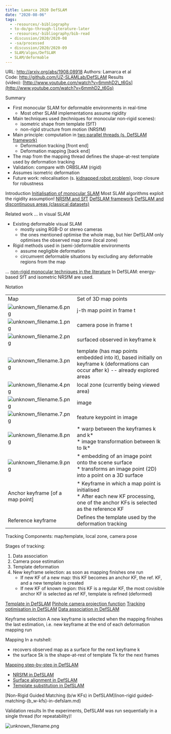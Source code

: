```yaml
---
title: Lamarca 2020 DefSLAM
date: "2020-08-06"
tags:
  - -resources/-bibliography
  - to-do/go-through-literature-later
  - -resources/-bibliography/bib-read
  - discussion/2020/2020-08
  - -sa/processed
  - discussion/2020/2020-09
  - SLAM/algos/DefSLAM
  - SLAM/deformable
---
```


URL: <http://arxiv.org/abs/1908.08918>
Authors: Lamarca et al
Code: <http://github.com/UZ-SLAMLab/DefSLAM>
Results (video): [http://www.youtube.com/watch?v=6mmhD2\_t6Gs](http://www.youtube.com/watch?v=6mmhD2_t6Gs)

Summary

*   First monocular SLAM for deformable environments in real-time
    *   Most other SLAM implementations assume rigidity
*   Main techniques used (techniques for monocular non-rigid scenes):
    *   isometric shape from template (SfT)
    *   non-rigid structure from motion (NRSfM)
*   Main principle: computation in [two parallel threads (s. DefSLAM framework)](two-parallel-threads-(s.-defslam-framework).md)
    *   Deformation tracking \[front end\]
    *   Deformation mapping \[back end\]
*   The map from the mapping thread defines the shape-at-rest template used by deformation tracking
*   Validation: compare with ORBSLAM (rigid)
*   Assumes isometric deformation
*   Future work: relocalisation (s. [kidnapped robot problem](kidnapped-robot-problem.md)), loop closure for robustness

Introduction
[Initialisation of monocular SLAM](initialisation-of-monocular-slam.md)
Most SLAM algorithms exploit the rigidity assumption!
[NRSfM and SfT](nrsfm-and-sft.md)
[DefSLAM framework](defslam-framework.md)
[DefSLAM and discontinuous areas (classical datasets)](defslam-and-discontinuous-areas-(classical-datasets).md)

Related work
... in visual SLAM

*   Existing deformable visual SLAM
    *   mostly using RGB-D or stereo cameras
    *   the ones mentioned optimise the whole map, but hier DefSLAM only optimises the observed map zone (local zone)
*   Rigid methods used in (semi-)deformable environments
    *   assume negligible deformation
    *   circumvent deformable situations by excluding any deformable regions from the map

... [non-rigid monocular techniques in the literature](non-rigid-monocular-techniques-in-the-literature.md)
In DefSLAM: energy-based SfT and isometric NRSfM are used.

Notation

|     |     |
| --- | --- |
| Map | Set of 3D map points |
| ![unknown_filename.6.png](./_resources/[Lamarca_2020]_DefSLAM.resources/unknown_filename.6.png) | j-th map point in frame t |
| ![unknown_filename.1.png](./_resources/[Lamarca_2020]_DefSLAM.resources/unknown_filename.1.png) | camera pose in frame t |
| ![unknown_filename.2.png](./_resources/[Lamarca_2020]_DefSLAM.resources/unknown_filename.2.png) | surfaced observed in keyframe k |
| ![unknown_filename.3.png](./_resources/[Lamarca_2020]_DefSLAM.resources/unknown_filename.3.png) | template (has map points embedded into it), based initially on keyframe k (deformations can occur after k) -- already explored areas |
| ![unknown_filename.4.png](./_resources/[Lamarca_2020]_DefSLAM.resources/unknown_filename.4.png) | local zone (currently being viewed area) |
| ![unknown_filename.5.png](./_resources/[Lamarca_2020]_DefSLAM.resources/unknown_filename.5.png) | image |
| ![unknown_filename.7.png](./_resources/[Lamarca_2020]_DefSLAM.resources/unknown_filename.7.png) | feature keypoint in image |
| ![unknown_filename.8.png](./_resources/[Lamarca_2020]_DefSLAM.resources/unknown_filename.8.png) | *   warp between the keyframes k and k\*<br>*   image transformation between Ik to Ik\* |
| ![unknown_filename.9.png](./_resources/[Lamarca_2020]_DefSLAM.resources/unknown_filename.9.png) | *   embedding of an image point onto the scene surface<br>*   transforms an image point (2D) into a point on a 3D surface |
| Anchor keyframe \[of a map point\] | *   Keyframe in which a map point is initialised<br>*   After each new KF processing, one of the anchor KFs is selected as the reference KF |
| Reference keyframe | Defines the template used by the deformation tracking |

Tracking
Components: map/template, local zone, camera pose

Stages of tracking:

1.  Data association
2.  Camera pose estimation
3.  Template deformation
4.  New keyframe selection: as soon as mapping finishes one run
    *   If new KF of a new map: this KF becomes an anchor KF, the ref. KF, and a new template is created
    *   If new KF of known region: this KF is a regular KF, the most covisible anchor KF is selected as ref KF, template is refined (deformed)

[Template in DefSLAM](template-in-defslam.md)
[Pinhole camera projection function](pinhole-camera-projection-function.md)
[Tracking optimisation in DefSLAM](tracking-optimisation-in-defslam.md)
[Data association in DefSLAM](data-association-in-defslam.md)

Keyframe selection
A new keyframe is selected when the mapping finishes the last estimation, i.e. new keyframe at the end of each deformation mapping run

Mapping
In a nutshell:

*   recovers observed map as a surface for the next keyframe k
*   the surface Sk is the shape-at-rest of template Tk for the next frames

[Mapping step-by-step in DefSLAM](mapping-step-by-step-in-defslam.md)

*   [NRSfM in DefSLAM](nrsfm-in-defslam.md)
*   [Surface alignment in DefSLAM](surface-alignment-in-defslam.md)
*   [Template substitution in DefSLAM](template-substitution-in-defslam.md)

[Non-Rigid Guided Matching (b/w KFs) in DefSLAM](non-rigid guided-matching-(b_w-kfs)-in-defslam.md)

Validation results
In the experiments, DefSLAM was run sequentially in a single thread (for repeatability)!

![unknown_filename.png](./_resources/[Lamarca_2020]_DefSLAM.resources/unknown_filename.png)

